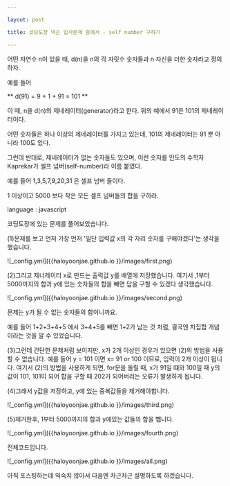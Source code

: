 ```yaml
---

layout: post

title: 코딩도장 넥슨 입사문제 중에서 - self number 구하기

---
```


<p> 어떤 자연수 n이 있을 때, d(n)을 n의 각 자릿수 숫자들과 n 자신을 더한 숫자라고 정의하자.</p>
<p>예를 들어</p>
<p>** d(91) = 9 + 1 + 91 = 101 **</p>
<p>이 때, n을 d(n)의 제네레이터(generator)라고 한다. 위의 예에서 91은 101의 제네레이터이다.</p>
<p>어떤 숫자들은 하나 이상의 제네레이터를 가지고 있는데, 101의 제네레이터는 91 뿐 아니라 100도 있다.</p>
<p>그런데 반대로, 제네레이터가 없는 숫자들도 있으며, 이런 숫자를 인도의 수학자 Kaprekar가 셀프 넘버(self-number)라 이름 붙였다.</p>
<p>예를 들어 1,3,5,7,9,20,31 은 셀프 넘버 들이다.</p>
<p></p>
<p>1 이상이고 5000 보다 작은 모든 셀프 넘버들의 합을 구하라. </p>
</p>
language : javascript

<p>코딩도장에 있는 문제를 풀어보았습니다.</p>

(1)문제를 보고 먼저 가장 먼저 '일단 입력값 x의 각 자리 숫자를 구해야겠다'는 생각을 했습니다. 

![_config.yml]({{haloyoonjae.github.io }}/images/first.png)

(2)그리고 제너레이터 x로 만드는 출력값 y를 배열에 저장했습니다.
여기서 ,1부터 5000까지의 합과 y에 있는 숫자들의 합을 빼면 답을 구할 수 있겠다 생각했습니다.

![_config.yml]({{haloyoonjae.github.io }}/images/second.png)

문제는 y가 될 수 없는 숫자들의 합이니까요.

예를 들어 1+2+3+4+5 에서 3+4+5를 빼면 1+2가 남는 것 처럼, 결국엔
차집합 개념이라는 것을 알 수 있었습니다.

(3)그런데 간단한 문제처럼 보이지만, x가 2개 이상인 경우가 있으면 (2)의 방법을 사용할 수 없습니다. 예를 들어 y = 101 이면 x= 91 or 100 이므로, 입력이 2개 이상이 됩니다. 
여기서 (2)의 방법을 사용하게 되면, 
for문을 돌릴 때, x가 91일 떄와 100일 때 y의 값이 101, 101이 되어 합을 구할 때 202가 되어버리는 오류가 발생하게 됩니다.

(4)그래서 y값을 저장하고, y에 있는 중복값들을 제거해야합니다. 


![_config.yml]({{haloyoonjae.github.io }}/images/third.png)

(5)제거한후, 1부터 5000까지의 합과 y에있는 값들의 합을 뺍니다.

![_config.yml]({{haloyoonjae.github.io }}/images/fourth.png)

전체코드입니다.

![_config.yml]({{haloyoonjae.github.io }}/images/all.png)

아직 포스팅하는데 익숙치 않아서 다음엔 차근차근 설명하도록 하겠습니다.

</p>
